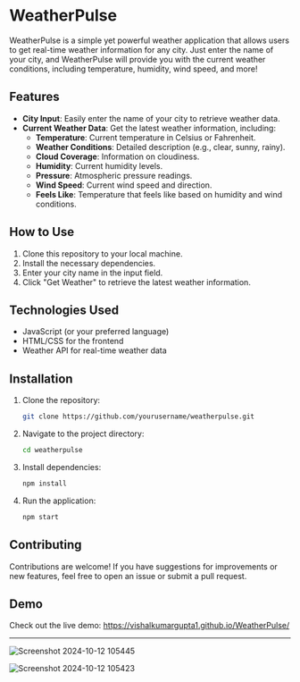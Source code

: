 # WeatherPulse

WeatherPulse is a simple yet powerful weather application that allows users to get real-time weather information for any city. Just enter the name of your city, and WeatherPulse will provide you with the current weather conditions, including temperature, humidity, wind speed, and more!

## Features

- **City Input**: Easily enter the name of your city to retrieve weather data.
- **Current Weather Data**: Get the latest weather information, including:
  - **Temperature**: Current temperature in Celsius or Fahrenheit.
  - **Weather Conditions**: Detailed description (e.g., clear, sunny, rainy).
  - **Cloud Coverage**: Information on cloudiness.
  - **Humidity**: Current humidity levels.
  - **Pressure**: Atmospheric pressure readings.
  - **Wind Speed**: Current wind speed and direction.
  - **Feels Like**: Temperature that feels like based on humidity and wind conditions.

## How to Use

1. Clone this repository to your local machine.
2. Install the necessary dependencies.
3. Enter your city name in the input field.
4. Click "Get Weather" to retrieve the latest weather information.

## Technologies Used

- JavaScript (or your preferred language)
- HTML/CSS for the frontend
- Weather API for real-time weather data

## Installation

1. Clone the repository:
   ```bash
   git clone https://github.com/yourusername/weatherpulse.git
   ```
   
2. Navigate to the project directory:
   ```bash
   cd weatherpulse
   ```
   
3. Install dependencies:
   ```bash
   npm install
   ```
   
4. Run the application:
   ```bash
   npm start
   ```

## Contributing

Contributions are welcome! If you have suggestions for improvements or new features, feel free to open an issue or submit a pull request.

 

## Demo

Check out the live demo: https://vishalkumargupta1.github.io/WeatherPulse/

---

![Screenshot 2024-10-12 105445](https://github.com/user-attachments/assets/1455639c-7e2e-4f71-80e9-ad85b98d8157)




![Screenshot 2024-10-12 105423](https://github.com/user-attachments/assets/caeadf7b-3f30-4284-99b2-8dc25f8d50a7)
